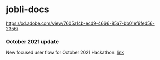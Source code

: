 # jobli-docs
https://xd.adobe.com/view/7605a14b-ecd9-4666-85a7-bb01ef9fed56-2356/


### October 2021 update
New focused user flow for October 2021 Hackathon: [link](https://urldefense.com/v3/__https://xd.adobe.com/view/63952b03-0a7c-473b-96cf-502a421198a0-36c6/flow/__;!!Pe07N362zA!ileDWDzYbpqxlI2Bi5vyFfnkWnlWe18UEoHxpW2s_JGpnO6YzvAwowGW-2sobBKAyw$)
